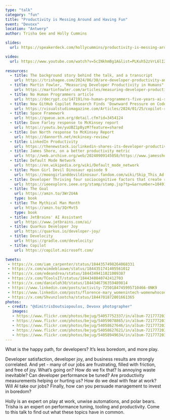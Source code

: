 ```yaml
---
type: "talk"
category: "fun"
title: "Productivity is Messing Around and Having Fun"
event: "Devoxx"
location: "Antwerp"
author: Trisha Gee and Holly Cummins

slides:
  url: https://speakerdeck.com/hollycummins/productivity-is-messing-around-and-having-fun-ba405468-eb79-420c-bcdd-b203bdf69ddc

video:
  url: https://www.youtube.com/watch?v=5cINkhmBg1A&list=PLKuh52zVrL6lI2yr3bDE16g_6ur4Z6cPf&index=96
  
resources:
  - title: The background story behind the talk, and a transcript
    url: https://trishagee.com/2024/06/30/are-developer-productivity-and-developer-joy-opposites/
  - title: Martin Fowler, "Measuring Developer Productivity in Humans"
    url: https://martinfowler.com/articles/measuring-developer-productivity-humans.html
  - title: No Human Programmers article
    url: https://decrypt.co/147191/no-human-programmers-five-years-ai-stability-ceo
  - title: New GitHub Copilot Research Finds 'Downward Pressure on Code Quality' 
    url: https://visualstudiomagazine.com/Articles/2024/01/25/copilot-research.aspx
  - title: Space Framework
    url: https://queue.acm.org/detail.cfm?id=3454124
  - title: Dave Farley response to McKinsey report
    url: https://youtu.be/yuUBZ1pByzM?feature=shared
  - title: Dan North response to McKinsey Report
    url: https://dannorth.net/mckinsey-review/
  - title: LinkedIn Productivity
    url: https://thenewstack.io/linkedin-shares-its-developer-productivity-framework/
  - title: James Shore, on a better productivity metric
    url: http://web.archive.org/web/20240909145058/https://www.jamesshore.com/v2/blog/2024/a-useful-productivity-measure 
  - title: Default Mode Network
    url: https://en.wikipedia.org/wiki/Default_mode_network
  - title: Moon Girl Devil Dinosaur episode 9
    url: https://moongirlanddevildinosaur.fandom.com/wiki/Skip_This_Ad...olescence
  - title: Developer Thriving four sociocognitive factors that create resilient productivity on software teams
    url: https://ieeexplore.ieee.org/stamp/stamp.jsp?tp=&arnumber=10491133
  - title: The Goal
    url: https://amzn.to/3Wr2U4A
    type: book 
  - title: The Mythical Man Month
    url: https://amzn.to/3QrMvt5
    type: book 
  - title: JetBrains' AI Assistant
    url: https://www.jetbrains.com/ai/
  - title: Quarkus Developer Joy
    url: https://quarkus.io/developer-joy/
  - title: Develocity
    url: https://gradle.com/develocity/
  - title: Copilot
    url: https://copilot.microsoft.com/

tweets:
 - https://x.com/iam_carpenter/status/1844357498264068331
 - https://x.com/wimdeblauwe/status/1844351741405561012
 - https://x.com/edeandrea/status/1844349411021009387
 - https://x.com/TCoolsIT/status/1844348840742412703
 - https://x.com/danieloh30/status/1844346736359489814
 - https://www.linkedin.com/posts/activity-7250184745995710466-0NK9
 - https://www.linkedin.com/posts/florence-mary_womenintech-womenwhocode-womenwhorock-activity-7250127954075095040-Abx_
 - https://x.com/Shvunzlootcha/status/1844701872801661365
photos:
 - credit: "@dimitrisDoutsiopoulos, Devoxx photographer"
   images:
   - https://www.flickr.com/photos/bejug/54057752337/in/album-72177720321110769/
   - https://www.flickr.com/photos/bejug/54059078865/in/album-72177720321110769/
   - https://www.flickr.com/photos/bejug/54058627646/in/album-72177720321110769/
   - https://www.flickr.com/photos/bejug/54058627621/in/album-72177720321110769/
   - https://www.flickr.com/photos/bejug/54058949634/in/album-72177720321110769/
---
```

What is the happy path, for developers? It’s less boredom, and more play. 

Developer satisfaction, developer joy, and business results are strongly correlated. And yet - many of our jobs are frustrating, filled with friction, and free of joy. What’s going on? How do we fix that? Is annoying waste inevitable? Can developer performance be tuned? Are productivity measurements helping or hurting us? How do we deal with fear at work? Will AI take our jobs? Finally, how can you persuade management to invest in boredom? 

Holly is an expert on play at work, unwise automations, and polar bears. Trisha is an expert on performance tuning, tooling and productivity. Come to this talk to find out what these topics have in common.
